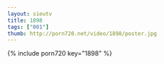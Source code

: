 ```yaml
--- 
layout: sieutv
title: 1898
tags: ["001"]
thumb: http://porn720.net/video/1898/poster.jpg
---
```

{% include porn720 key="1898" %} 
